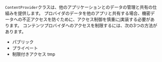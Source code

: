 
`ContentProvider`クラスは、他のアプリケーションとのデータの管理と共有の仕組みを提供します。 プロバイダのデータを他のアプリと共有する場合、機密データへの不正アクセスを防ぐために、アクセス制御を慎重にj実装する必要があります。
コンテンツプロバイダへのアクセスを制限するには、次の3つの方法があります。

- パブリック
- プライベート
- 制限付きアクセス
tmp
